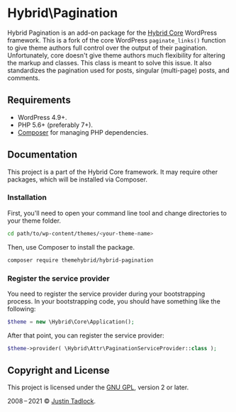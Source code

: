 # Hybrid\\Pagination

Hybrid Pagination is an add-on package for the [Hybrid Core](https://github.com/themehybrid/hybrid-core) WordPress framework. This is a fork of the core WordPress `paginate_links()` function to give theme authors full control over the output of their pagination. Unfortunately, core doesn't give theme authors much flexibility for altering the markup and classes. This class is meant to solve this issue.  It also standardizes the pagination used for posts, singular (multi-page) posts, and comments.

## Requirements

* WordPress 4.9+.
* PHP 5.6+ (preferably 7+).
* [Composer](https://getcomposer.org/) for managing PHP dependencies.

## Documentation

This project is a part of the Hybrid Core framework. It may require other packages, which will be installed via Composer.

### Installation

First, you'll need to open your command line tool and change directories to your theme folder.

```bash
cd path/to/wp-content/themes/<your-theme-name>
```

Then, use Composer to install the package.

```bash
composer require themehybrid/hybrid-pagination
```

### Register the service provider

You need to register the service provider during your bootstrapping process.  In your bootstrapping code, you should have something like the following:

```php
$theme = new \Hybrid\Core\Application();
```

After that point, you can register the service provider:

```php
$theme->provider( \Hybrid\Attr\PaginationServiceProvider::class );
```

## Copyright and License

This project is licensed under the [GNU GPL](http://www.gnu.org/licenses/old-licenses/gpl-2.0.html), version 2 or later.

2008&thinsp;&ndash;&thinsp;2021 &copy; [Justin Tadlock](https://themehybrid.com).
